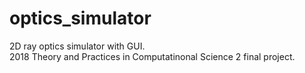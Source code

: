# optics_simulator
2D ray optics simulator with GUI.  
2018 Theory and Practices in Computatinonal Science 2 final project.
